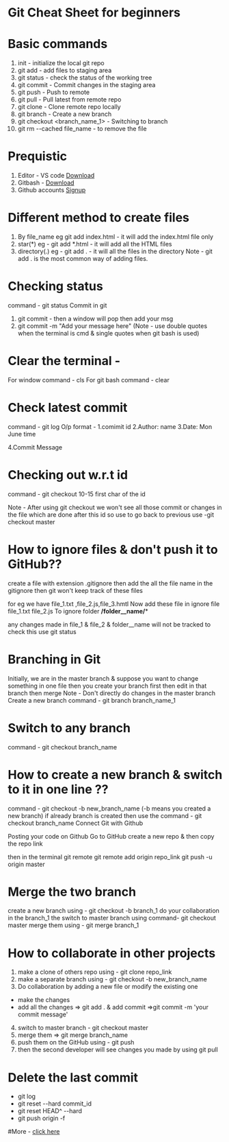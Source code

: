 # Git Cheat Sheet for beginners

# Basic commands
1. init - initialize the local git repo
2. git add<file> - add files to staging area
3. git status - check the status of the working tree
4. git commit - Commit changes in the staging area
5. git push - Push to remote 
6. git pull - Pull latest from remote repo
7. git clone - Clone remote repo locally
8. git branch <branch _name_1> - Create a new branch
9. git checkout <branch_name_1> - Switching to branch
10. git rm --cached file_name  - to remove the file

# Prequistic
1. Editor - VS code [Download](https://code.visualstudio.com/download)
2. Gitbash - [Download](https://git-scm.com/downloads)
3. Github accounts [Signup](https://github.com/join)

# Different method to create files 
1. By file_name 
eg git add index.html - it will add the index.html file only
2. star(*)
eg - git add *.html - it will add all the HTML files
3. directory(.)
eg - git add . - it will all the files in the directory 
Note - git add . is the most common way of adding files.

# Checking status 
command - git status 
Commit in git
1. git commit - then a window will pop then add your msg
2. git commit -m  "Add your message here" (Note - use double quotes when the terminal is cmd & single quotes when git bash is used)

# Clear the terminal - 
For window
command - cls
For git bash
command - clear 


# Check latest commit 
command - git log
 O/p format - 
 1.comimit id
 2.Author: name <email>
 3.Date: Mon June time
 
 4.Commit Message
 
# Checking out w.r.t id 
command - git checkout 10-15 first char of the id

Note - After using git checkout we won't see all those commit or changes in the file which are done after this id
so use to go back to previous use 
-git checkout master 


# How to ignore files & don't push it to GitHub??
create a file with extension .gitignore
then add the all the file name in the gitignore then git won't keep track of these files


for eg we have file_1.txt ,file_2.js,file_3.hmtl
Now add these file in ignore file 
file_1.txt
file_2.js
To ignore folder 
**/folder__name/***


any changes made in file_1 & file_2  & folder__name will not be tracked
to check this use git status

# Branching in Git
Initially, we are in the master branch & suppose you want to change something in one file then you create your branch first then edit in that branch then merge
Note - Don't directly do changes in the master branch
Create a new branch
command - git branch branch_name_1

# Switch to any branch 
command - git checkout branch_name

# How to create a new branch & switch to it in one line ??
command  - git checkout -b new_branch_name (-b means you created a new branch)
if already branch is created then use the command - git checkout branch_name Connect Git with Github

Posting your code on Github
Go to GitHub 
create a new repo & then copy the repo link

then in the terminal
git remote
git remote add origin repo_link
git push -u origin master
 

 
 # Merge the two branch
create a new branch using - git checkout -b branch_1
do your collaboration in the branch_1 
the switch to master branch using command- git checkout master
merge them using  - git  merge branch_1


# How to collaborate in other projects 
1. make a clone of others repo using - git clone repo_link
2. make a separate branch using - git checkout -b new_branch_name
3. Do collaboration by adding a new file or modify the existing one 
  - make the changes
  - add all the changes =>  git add . & add commit =>git commit -m 'your commit message'
4. switch to master branch - git checkout  master
5. merge them => git merge branch_name
6. push them on the GitHub using - git push 
7. then the second developer will see changes you made by using git pull


# Delete the last commit 
- git log
- git reset --hard commit_id
- git reset HEAD^ --hard
- git push origin -f


#More - [click here](https://scotch.io/bar-talk/git-cheat-sheet)

